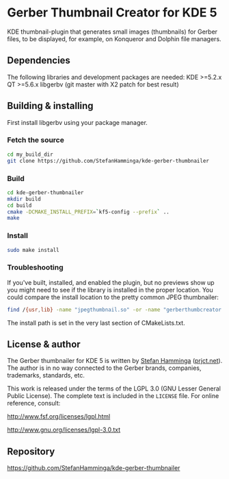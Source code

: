 # Gerber Thumbnail Creator for KDE 5

KDE thumbnail-plugin that generates small images (thumbnails) for Gerber files, to be displayed, for example, on Konqueror and Dolphin file managers.

## Dependencies

The following libraries and development packages are needed:
KDE >=5.2.x
QT  >=5.6.x
libgerbv (git master with X2 patch for best result)

## Building & installing

First install libgerbv using your package manager.

### Fetch the source

```bash
cd my_build_dir
git clone https://github.com/StefanHamminga/kde-gerber-thumbnailer
```

### Build

```bash
cd kde-gerber-thumbnailer
mkdir build
cd build
cmake -DCMAKE_INSTALL_PREFIX=`kf5-config --prefix` ..
make
```

### Install

```bash
sudo make install
```

### Troubleshooting

If you've built, installed, and enabled the plugin, but no previews show up you might need to see if the library is installed in the proper location. You could compare the install location to the pretty common JPEG thumbnailer:

```bash
find /{usr,lib} -name "jpegthumbnail.so" -or -name "gerberthumbcreator.so" 2>/dev/null
```

The install path is set in the very last section of CMakeLists.txt.

## License & author

The Gerber thumbnailer for KDE 5 is written by [Stefan Hamminga](stefan@prjct.net) ([prjct.net](https://prjct.net)). The author is in no way connected to the Gerber brands, companies, trademarks, standards, etc.

This work is released under the terms of the LGPL 3.0 (GNU Lesser General Public License). The complete text is included in the `LICENSE` file. For online reference, consult:

http://www.fsf.org/licenses/lgpl.html

http://www.gnu.org/licenses/lgpl-3.0.txt

## Repository

https://github.com/StefanHamminga/kde-gerber-thumbnailer

